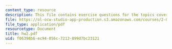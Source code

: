 ```yaml
---
content_type: resource
description: This file contains exercise questions for the topics covered in the course.
file: https://ol-ocw-studio-app-production.s3.amazonaws.com/courses/2-011-introduction-to-ocean-science-and-engineering-spring-2006/f06398b6ec94056c7213899d7bc23121_hw2.pdf
file_type: application/pdf
resourcetype: Document
title: hw2.pdf
uid: f06398b6-ec94-056c-7213-899d7bc23121
---
```

